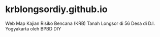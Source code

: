 # krblongsordiy.github.io
Web Map Kajian Risiko Bencana (KRB) Tanah Longsor di 56 Desa di D.I. Yogyakarta oleh BPBD DIY
